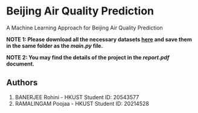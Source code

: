 # Beijing Air Quality Prediction #
A Machine Learning Approach for Beijing Air Quality Prediction

**NOTE 1: Please download all the necessary datasets [here](https://drive.google.com/file/d/1N7NqBowj0T3sYs6FEkm1f5CnHUOL2MY6/view) and save them in the same folder as the *main.py* file.**

**NOTE 2: You may find the details of the project in the *report.pdf* document.**

## Authors ##
1. BANERJEE Rohini - HKUST Student ID: 20543577
2. RAMALINGAM Poojaa - HKUST Student ID: 20214528
